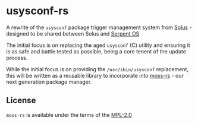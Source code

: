 # usysconf-rs

A rewrite of the `usysconf` package trigger management system from [Solus](https://getsol.us) - designed to be shared between Solus and [Serpent OS](https://serpentos.com)

The initial focus is on replacing the aged `usysconf` (C) utility and ensuring it is as safe and battle tested as possible, being a core tenent of the update process.

While the initial focus is on providing the `/usr/sbin/usysconf` replacement, this will be written as a reusable
library to incorporate into [moss-rs](https://github.com/serpent-os/moss-rs) - our next generation package manager.

## License

`moss-rs` is available under the terms of the [MPL-2.0](https://spdx.org/licenses/MPL-2.0.html)

